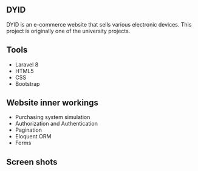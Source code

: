 ## DYID
DYID is an e-commerce website that sells various electronic devices. This project is originally one of the university projects.

## Tools
* Laravel 8
* HTML5
* CSS
* Bootstrap

## Website inner workings
* Purchasing system simulation
* Authorization and Authentication
* Pagination
* Eloquent ORM
* Forms

## Screen shots
